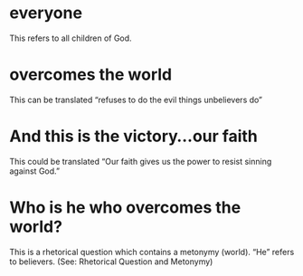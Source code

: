 
 # everyone 
   This refers to all children of God.
  # overcomes the world 
   This can be translated “refuses to do the evil things unbelievers
  do”
  # And this is the victory…our faith 
   This could be translated “Our faith gives us the power
  to resist sinning against God.”
  # Who is he who overcomes the world? 
   This is a rhetorical question which contains a
  metonymy (world). “He” refers to believers. (See: Rhetorical Question and Metonymy) 

